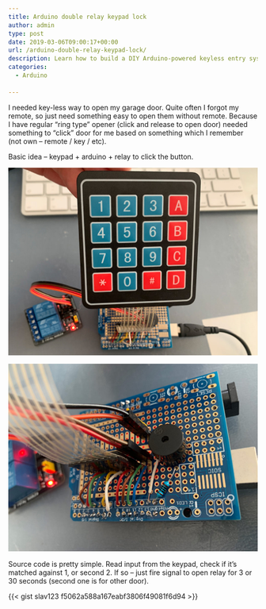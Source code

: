 ```yaml
---
title: Arduino double relay keypad lock
author: admin
type: post
date: 2019-03-06T09:00:17+00:00
url: /arduino-double-relay-keypad-lock/
description: Learn how to build a DIY Arduino-powered keyless entry system for your garage door using a keypad and double relay. Perfect for those who often forget their remotes
categories:
  - Arduino

---
```

I needed key-less way to open my garage door. Quite often I forgot my remote, so just need something easy to open them without remote. Because I have regular &#8220;ring type&#8221; opener (click and release to open door) needed something to &#8220;click&#8221; door for me based on something which I remember (not own &#8211; remote / key / etc).

Basic idea &#8211; keypad + arduino + relay to click the button. 

![Keypad](/images/2019/03/arduino-keypad-relay.jpg "Keypad") 


![Prototype board](/images/2019/03/arduino-lock-1.jpg "Prototype board")

Source code is pretty simple. Read input from the keypad, check if it&#8217;s matched against 1, or second 2. If so &#8211; just fire signal to open relay for 3 or 30 seconds (second one is for other door). 

{{< gist slav123 f5062a588a167eabf3806f49081f6d94 >}}
